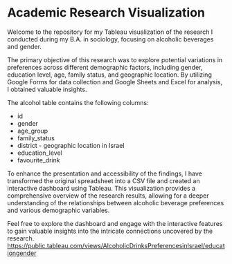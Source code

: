 # Academic Research Visualization
Welcome to the repository for my Tableau visualization of the research I conducted during my B.A. in sociology, focusing on alcoholic beverages and gender. 

The primary objective of this research was to explore potential variations in preferences across different demographic factors, including gender, education level, age, family status, and geographic location. By utilizing Google Forms for data collection and Google Sheets and Excel for analysis, I obtained valuable insights.

The alcohol table contains the following columns:

- id
- gender
- age_group
- family_status
- district - geographic location in Israel
- education_level
- favourite_drink

To enhance the presentation and accessibility of the findings, I have transformed the original spreadsheet into a CSV file and created an interactive dashboard using Tableau. This visualization provides a comprehensive overview of the research results, allowing for a deeper understanding of the relationships between alcoholic beverage preferences and various demographic variables.

Feel free to explore the dashboard and engage with the interactive features to gain valuable insights into the intricate connections uncovered by the research.
https://public.tableau.com/views/AlcoholicDrinksPreferencesinIsrael/educationgender 
